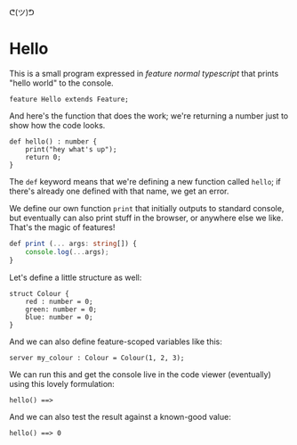 ᕦ(ツ)ᕤ
# Hello

This is a small program expressed in *feature normal typescript* that prints "hello world" to the console.

    feature Hello extends Feature;

And here's the function that does the work; we're returning a number just to show how the code looks.

    def hello() : number {
        print("hey what's up");
        return 0;
    }

The `def` keyword means that we're defining a new function called `hello`; if there's already one defined with that name, we get an error.

We define our own function `print` that initially outputs to standard console, but eventually can also print stuff in the browser, or anywhere else we like. That's the magic of features!

```ts
def print (... args: string[]) {
    console.log(...args);
}
```

Let's define a little structure as well:

    struct Colour {
        red : number = 0;
        green: number = 0;
        blue: number = 0;
    }

And we can also define feature-scoped variables like this:

    server my_colour : Colour = Colour(1, 2, 3);

We can run this and get the console live in the code viewer (eventually) using this lovely formulation:

    hello() ==> 

And we can also test the result against a known-good value:

    hello() ==> 0

